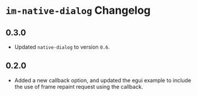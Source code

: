 # `im-native-dialog` Changelog

## 0.3.0

+ Updated `native-dialog` to version `0.6`.

## 0.2.0

+ Added a new callback option, and updated the egui example to include the use of frame repaint request using the callback.
